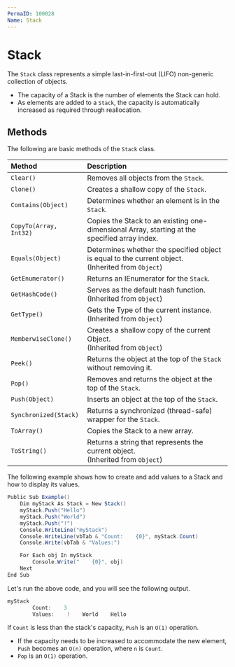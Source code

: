 ```yaml
---
PermaID: 100028
Name: Stack
---
```


# Stack

The `Stack` class represents a simple last-in-first-out (LIFO) non-generic collection of objects.

 - The capacity of a Stack is the number of elements the Stack can hold. 
 - As elements are added to a `Stack`, the capacity is automatically increased as required through reallocation.

## Methods

The following are basic methods of the `Stack` class. 

| Method            | Description                                                        |
| :-----------------| :------------------------------------------------------------------|
| `Clear()`        | Removes all objects from the `Stack`.                                |
| `Clone()`        | Creates a shallow copy of the `Stack`.                               |
| `Contains(Object)` | Determines whether an element is in the `Stack`.                  |
| `CopyTo(Array, Int32)` | Copies the Stack to an existing one-dimensional Array, starting at the specified array index. |
| `Equals(Object)` | Determines whether the specified object is equal to the current object. <br> (Inherited from `Object`) |
| `GetEnumerator()`| Returns an IEnumerator for the `Stack`.                             |
| `GetHashCode()`  | Serves as the default hash function. <br> (Inherited from `Object`) |
| `GetType()`      | Gets the Type of the current instance. <br> (Inherited from `Object`) |
| `MemberwiseClone()` | Creates a shallow copy of the current Object. <br> (Inherited from `Object`) |
| `Peek()`         | Returns the object at the top of the `Stack` without removing it.            |
| `Pop()`          | Removes and returns the object at the top of the `Stack`.             |
| `Push(Object)`  | Inserts an object at the top of the `Stack`.                           |
| `Synchronized(Stack)` | Returns a synchronized (thread-safe) wrapper for the `Stack`.   |
| `ToArray()`     | Copies the Stack to a new array.                                     |
| `ToString()`    | Returns a string that represents the current object. <br> (Inherited from `Object`) |

The following example shows how to create and add values to a Stack and how to display its values.

```csharp
Public Sub Example()
    Dim myStack As Stack = New Stack()
    myStack.Push("Hello")
    myStack.Push("World")
    myStack.Push("!")
    Console.WriteLine("myStack")
    Console.WriteLine(vbTab & "Count:    {0}", myStack.Count)
    Console.Write(vbTab & "Values:")

    For Each obj In myStack
        Console.Write("    {0}", obj)
    Next
End Sub
```

Let's run the above code, and you will see the following output.

```csharp
myStack
        Count:    3
        Values:    !    World    Hello
```

If `Count` is less than the stack's capacity, `Push` is an `O(1)` operation. 

 - If the capacity needs to be increased to accommodate the new element, `Push` becomes an `O(n)` operation, where `n` is `Count`. 
 - `Pop` is an `O(1)` operation.
